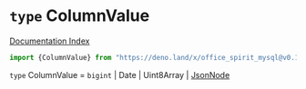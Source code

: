 # `type` ColumnValue

[Documentation Index](../README.md)

```ts
import {ColumnValue} from "https://deno.land/x/office_spirit_mysql@v0.19.10/mod.ts"
```

`type` ColumnValue = `bigint` | Date | Uint8Array | [JsonNode](../type.JsonNode/README.md)